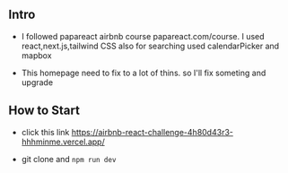 ## Intro
- I followed papareact airbnb course papareact.com/course. I used react,next.js,tailwind CSS
also for searching used calendarPicker and mapbox

- This homepage need to fix to a lot of thins. so I'll fix someting and upgrade

## How to Start
- click this link 
https://airbnb-react-challenge-4h80d43r3-hhhminme.vercel.app/

- git clone and ```npm run dev```
